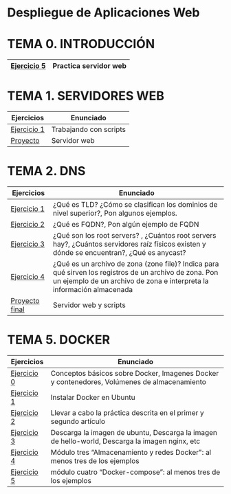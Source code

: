 # Despliegue de Aplicaciones Web

<p align="left">
</p>

<h1>TEMA 0. INTRODUCCIÓN</h1>

|[Ejercicio 5](Tema0/ejercicio5.md)|Practica servidor web |
| :- | :- |


<h1>TEMA 1. SERVIDORES WEB</h1>

|Ejercicios|Enunciado|
|----------|-----------|
|[Ejercicio 1](Tema1/ejercicio1.md)|Trabajando con scripts|
|[Proyecto](Tema1/ejercicio1.md)|Servidor web|



<h1>TEMA 2. DNS</h1>

|Ejercicios|Enunciado|
|----------|-----------|
|[Ejercicio 1](Tema2/ej1.md)|¿Qué es TLD? ¿Cómo se clasifican los dominios de nivel superior?, Pon algunos ejemplos.|
|[Ejercicio 2](Tema2/ej2.md)|¿Qué es FQDN?, Pon algún ejemplo de FQDN|
|[Ejercicio 3](Tema2/ej3.md)|¿Qué son los root servers? , ¿Cuántos root servers hay?, ¿Cuántos servidores raíz físicos existen y dónde se encuentran?, ¿Qué es anycast?|
|[Ejercicio 4](Tema2/ej4.md)|¿Qué es un archivo de zona (zone file)? Indica para qué sirven los registros de un archivo de zona. Pon un ejemplo de un archivo de zona e interpreta la información almacenada|
|[Proyecto final](https://github.com/andrea25cb/PROYECTO-SERVIDOR-2)|Servidor web y scripts|

<h1>TEMA 5. DOCKER</h1>

|Ejercicios|Enunciado|
|----------|-----------|
|[Ejercicio 0](Tema5/ej0.md)|Conceptos básicos sobre Docker, Imagenes Docker y contenedores, Volúmenes de almacenamiento|
|[Ejercicio 1](Tema5/ej1.md)|Instalar Docker en Ubuntu|
|[Ejercicio 2](Tema5/ej2.md)|Llevar a cabo la práctica descrita en el primer y segundo artículo|
|[Ejercicio 3](Tema5/ej3.md)|Descarga la imagen de ubuntu, Descarga la imagen de hello-world, Descarga la imagen nginx, etc|
|[Ejercicio 4](Tema5/ej4.md)|Módulo tres “Almacenamiento y redes Docker": al menos tres de los ejemplos|
|[Ejercicio 5](Tema5/ej5.md)|módulo cuatro “Docker-compose”: al menos tres de los ejemplos|
